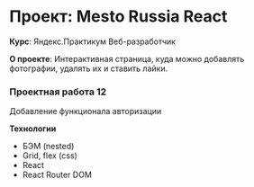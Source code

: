 # Проект: Mesto Russia React
**Курс**: Яндекс.Практикум Веб-разработчик

**О проекте**: Интерактивная страница, куда можно добавлять фотографии, удалять их и ставить лайки.
### Проектная работа 12
Добавление функционала авторизации

**Технологии**
- БЭМ (nested)
- Grid, flex (css)
- React
- React Router DOM
                                                                             
